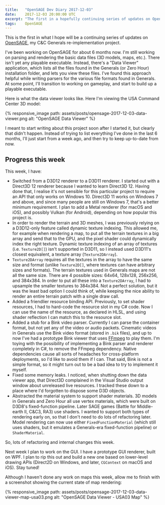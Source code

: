 ```yaml
---
title:   "OpenSAGE Dev Diary 2017-12-03"
date:    2017-12-03 20:00:00 UTC
excerpt: "The first in a hopefully continuing series of updates on OpenSAGE, my C&C Generals re-implementation project."
tags:    OpenSAGE
---
```


This is the first in what I hope will be a continuing series of updates on [OpenSAGE](https://github.com/OpenSAGE/OpenSAGE), my C&C Generals re-implementation project.

I've been working on OpenSAGE for about 6 months now. I'm still working on parsing and rendering the basic data files (3D models, maps, etc.). There isn't yet any playable executable. Instead, there's a "Data Viewer" application, which lists all the files found in the Generals (or Zero Hour) installation folder, and lets you view these files. I've found this approach helpful while writing parsers for the various file formats found in Generals. At some point, I'll transition to working on gameplay, and start to build up a playable executable.

Here is what the data viewer looks like. Here I'm viewing the USA Command Center 3D model:

{% responsive_image path: assets/posts/opensage-2017-12-03-data-viewer.png alt: "OpenSAGE Data Viewer" %}

I meant to start writing about this project soon after I started it, but clearly that didn't happen. Instead of trying to list everything I've done in the last 6 months, I'll just start from a week ago, and then try to keep up-to-date from now.

## Progress this week

This week, I have:

* Switched from a D3D12 renderer to a D3D11 renderer. I started out with a Direct3D 12 renderer because I wanted to learn Direct3D 12. Having done that, I realise it's not sensible for this particular project to require an API that only works on Windows 10. Direct3D 11 works on Windows 7 and above, and since many people are still on Windows 7, that's a better minimum requirement. I plan to add a Metal renderer (for macOS and iOS), and possibly Vulkan (for Android), depending on how popular this project is.
* In order to render the terrain and 3D meshes, I was previously relying on a D3D12-only feature called dynamic texture indexing. This allowed me, for example when rendering a map, to put all the terrain textures in a big array and send that to the GPU, and the pixel shader could dynamically index the right texture. Dynamic texture indexing of an array of textures (i.e. `Texture2D[]`) isn't supported in D3D11, so I instead used D3D11's closest equivalent, a texture array (`Texture2DArray`).
* `Texture2DArray` requires all the textures in the array to have the same size and format (unlike `Texture2D[]`, where textures can have arbitrary sizes and formats). The terrain textures used in Generals maps are not all the same size. There are 4 possible sizes: 64x64, 128x128, 256x256, and 384x384. In order to put all these into a `Texture2DArray`, I had to upsample the smaller textures to 384x384. Not a perfect solution, but it was the least bad option I could think of, while keeping the nice ability to render an entire terrain patch with a single draw call.
* Added a friendlier resource binding API. Previously, to set shader resources, I had to hard-code the resource slot in my C# code. Now I can use the name of the resource, as declared in HLSL, and using shader reflection I can match this to the resource slot.
* Added a stub for a Bink video parser. Currently I can parse the container format, but not yet any of the video or audio packets. Cinematic videos in Generals use the Bink video format (stored in `.bik` files), and up to now I've had a prototype Bink viewer that uses [FFmpeg](https://www.ffmpeg.org/) to play them. I'm toying with the possibility of implementing a Bink parser and renderer completely in C#, to remove the FFmpeg dependency. Native dependencies cause all sorts of headaches for cross-platform deployments, so I'd like to avoid them if I can. That said, Bink is not a simple format, so it might turn out to be a bad idea to try to implement it myself.
* Fixed some memory leaks. I noticed, when shutting down the data viewer app, that Direct3D complained in the Visual Studio output window about unreleased live resources. I tracked these down to a place where I'd forgotten to dispose some D3D objects.
* Abstracted the material system to support shader materials. 3D models in Generals and Zero Hour all use vertex materials, which were built on D3D8's fixed-function pipeline. Later SAGE games (Battle for Middle-earth II, C&C3, RA3) use shaders. I wanted to support both types of rendering early on, so that I don't need to do lots of refactoring later. Model rendering can now use either `FixedFunctionMaterial` (which still uses shaders, but it emulates a Generals-era fixed-function pipeline) or `ShaderMaterial`.

So, lots of refactoring and internal changes this week.

Next week I plan to work on the GUI. I have a prototype GUI renderer, built on WPF. I plan to rip this out and build a new one based on lower-level drawing APIs (Direct2D on Windows, and later, `CGContext` on macOS and iOS). Stay tuned!

Although I haven't done any work on maps this week, allow me to finish with a screenshot showing the current state of map rendering:

{% responsive_image path: assets/posts/opensage-2017-12-03-data-viewer-map-usa03.png alt: "OpenSAGE Data Viewer - USA03 Map" %}